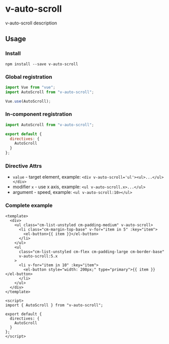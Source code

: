# v-auto-scroll

v-auto-scroll description

## Usage

### Install

```
npm install --save v-auto-scroll
```

### Global registration

```js
import Vue from "vue";
import AutoScroll from "v-auto-scroll";

Vue.use(AutoScroll);
```

### In-component registration

```js
import AutoScroll from "v-auto-scroll";

export default {
  directives: {
    AutoScroll
  }
};
```

### Directive Attrs

- `value` - target element, example: `<div v-auto-scroll='ul'><ul>...</ul></div>`
- modifier `x` - use x axis, example: `<ul v-auto-scroll.x>...</ul>`
- argument - speed, example: `<ul v-auto-scroll:10></ul>`

### Complete example

```vue
<template>
  <div>
    <ul class="cm-list-unstyled cm-padding-medium" v-auto-scroll>
      <li class="cm-margin-top-base" v-for="item in 5" :key="item">
        <el-button>{{ item }}</el-button>
      </li>
    </ul>
    <ul
      class="cm-list-unstyled cm-flex cm-padding-large cm-border-base"
      v-auto-scroll:5.x
    >
      <li v-for="item in 10" :key="item">
        <el-button style="width: 200px;" type="primary">{{ item }} </el-button>
      </li>
    </ul>
  </div>
</template>

<script>
import { AutoScroll } from "v-auto-scroll";

export default {
  directives: {
    AutoScroll
  }
};
</script>
```
